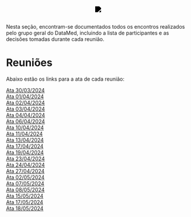 <br/>

<div style="display: flex; flex-direction: column; justify-content: center; align-items:center;">
    <img src="https://dansousamelo.github.io/RQ_ISP/assets/backlog/BACKLOG-ICON.png" style="filter: brightness(0%);" />
</div>


<br/>
<p align="flex-direction: column; justify">
Nesta seção, encontram-se documentados todos os encontros realizados pelo grupo geral do DataMed, incluindo a lista de participantes e as decisões tomadas durante cada reunião.</p>

# Reuniões
Abaixo estão os links para a ata de cada reunião:

[Ata 30/03/2024](reunioes/ata_30_03_2024.md)</br>
[Ata 01/04/2024](reunioes/ata_01_04_2024.md)</br>
[Ata 02/04/2024](reunioes/ata_02_04_2024.md)</br>
[Ata 03/04/2024](reunioes/ata_03_04_2024.md)</br>
[Ata 04/04/2024](reunioes/ata_04_04_2024.md)</br>
[Ata 06/04/2024](reunioes/ata_06_04_2024.md)</br>
[Ata 10/04/2024](reunioes/ata_10_04_2024.md)</br>
[Ata 11/04/2024](reunioes/ata_11_04_2024.md)</br>
[Ata 13/04/2024](reunioes/ata_13_04_2024.md)</br>
[Ata 17/04/2024](reunioes/ata_17_04_2024.md)</br>
[Ata 19/04/2024](reunioes/ata_19_04_2024.md)</br>
[Ata 23/04/2024](reunioes/ata_23_04_2024.md)</br>
[Ata 24/04/2024](reunioes/ata_24_04_2024.md)</br>
[Ata 27/04/2024](reunioes/ata_27_04_2024.md)</br>
[Ata 02/05/2024](reunioes/ata_02_05_2024.md)</br>
[Ata 07/05/2024](reunioes/ata_07_05_2024.md)</br>
[Ata 08/05/2024](reunioes/ata_08_05_2024.md)</br>
[Ata 15/05/2024](reunioes/ata_15_05_2024.md)</br>
[Ata 17/05/2024](reunioes/ata_17_05_2024.md)</br>
[Ata 18/05/2024](reunioes/ata_18_05_2024.md)</br>